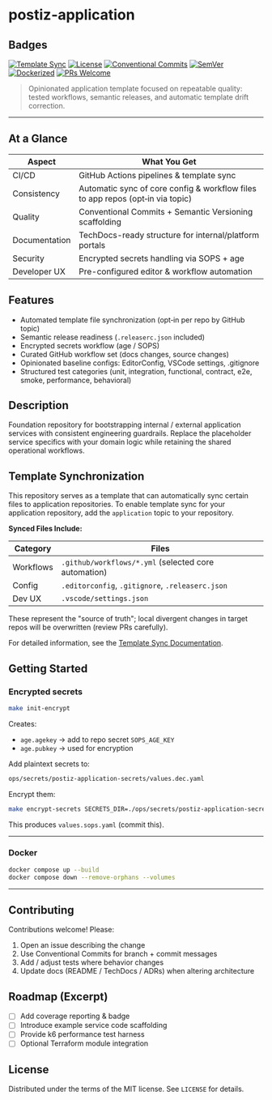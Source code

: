# postiz-application

## Badges

[![Template Sync](https://img.shields.io/github/actions/workflow/status/webgrip/application-template/sync-template-files.yml?label=template%20sync&style=flat-square)](https://github.com/webgrip/application-template/actions/workflows/sync-template-files.yml)
[![License](https://img.shields.io/github/license/webgrip/application-template?style=flat-square)](LICENSE)
[![Conventional Commits](https://img.shields.io/badge/Conventional%20Commits-1.0.0-orange.svg?style=flat-square)](https://www.conventionalcommits.org)
[![SemVer](https://img.shields.io/badge/semver-2.0.0-blue?style=flat-square)](https://semver.org)
[![Dockerized](https://img.shields.io/badge/containerized-docker-2496ED?logo=docker&logoColor=white&style=flat-square)](https://www.docker.com/)
[![PRs Welcome](https://img.shields.io/badge/PRs-welcome-brightgreen?style=flat-square)](https://github.com/webgrip/application-template/issues)

> Opinionated application template focused on repeatable quality: tested workflows, semantic releases, and automatic template drift correction.

---

## At a Glance

| Aspect | What You Get |
| ------ | ------------- |
| CI/CD  | GitHub Actions pipelines & template sync |
| Consistency | Automatic sync of core config & workflow files to app repos (opt‑in via topic) |
| Quality | Conventional Commits + Semantic Versioning scaffolding |
| Documentation | TechDocs-ready structure for internal/platform portals |
| Security | Encrypted secrets handling via SOPS + age |
| Developer UX | Pre-configured editor & workflow automation |

## Features

- Automated template file synchronization (opt‑in per repo by GitHub topic)
- Semantic release readiness (`.releaserc.json` included)
- Encrypted secrets workflow (age / SOPS)
- Curated GitHub workflow set (docs changes, source changes)
- Opinionated baseline configs: EditorConfig, VSCode settings, .gitignore
- Structured test categories (unit, integration, functional, contract, e2e, smoke, performance, behavioral)

## Description

Foundation repository for bootstrapping internal / external application services with consistent engineering guardrails. Replace the placeholder service specifics with your domain logic while retaining the shared operational workflows.

## Template Synchronization

This repository serves as a template that can automatically sync certain files to application repositories. To enable template sync for your application repository, add the `application` topic to your repository.

**Synced Files Include:**

| Category | Files |
| -------- | ----- |
| Workflows | `.github/workflows/*.yml` (selected core automation) |
| Config | `.editorconfig`, `.gitignore`, `.releaserc.json` |
| Dev UX | `.vscode/settings.json` |

These represent the "source of truth"; local divergent changes in target repos will be overwritten (review PRs carefully).

For detailed information, see the [Template Sync Documentation](docs/techdocs/template-sync.md).


## Getting Started

### Encrypted secrets

```bash
make init-encrypt
```

Creates:

- `age.agekey` → add to repo secret `SOPS_AGE_KEY`
- `age.pubkey` → used for encryption

Add plaintext secrets to:

```bash
ops/secrets/postiz-application-secrets/values.dec.yaml
```

Encrypt them:

```bash
make encrypt-secrets SECRETS_DIR=./ops/secrets/postiz-application-secrets
```

This produces `values.sops.yaml` (commit this).

---

### Docker

```bash
docker compose up --build
docker compose down --remove-orphans --volumes
```

---

## Contributing

Contributions welcome! Please:

1. Open an issue describing the change
2. Use Conventional Commits for branch + commit messages
3. Add / adjust tests where behavior changes
4. Update docs (README / TechDocs / ADRs) when altering architecture

## Roadmap (Excerpt)

- [ ] Add coverage reporting & badge
- [ ] Introduce example service code scaffolding
- [ ] Provide k6 performance test harness
- [ ] Optional Terraform module integration

## License

Distributed under the terms of the MIT license. See `LICENSE` for details.
